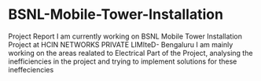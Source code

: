 # BSNL-Mobile-Tower-Installation
Project Report 
I am currently working on BSNL Mobile Tower Installation Project at HCIN NETWORKS PRIVATE LIMIteD- Bengaluru
I am mainly working on the areas realated to Electrical Part of the Project, analysing the inefficiencies in the project and trying to implement solutions for these ineffeciencies
